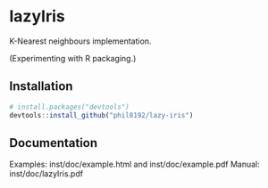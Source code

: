 # lazyIris

K-Nearest neighbours implementation.

(Experimenting with R packaging.)

## Installation

```R
# install.packages("devtools")
devtools::install_github("phil8192/lazy-iris")
```

## Documentation

Examples: inst/doc/example.html and inst/doc/example.pdf
Manual: inst/doc/lazyIris.pdf

